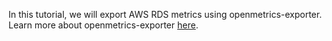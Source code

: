 In this tutorial, we will export AWS RDS metrics using openmetrics-exporter. Learn more about openmetrics-exporter [here](https://openmetrics-exporter.last9.io).
